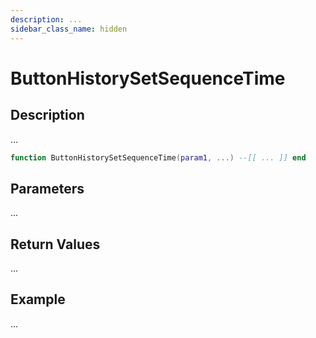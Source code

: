 ```yaml
---
description: ...
sidebar_class_name: hidden
---
```


# ButtonHistorySetSequenceTime

## Description

...

```lua
function ButtonHistorySetSequenceTime(param1, ...) --[[ ... ]] end
```

## Parameters

...

## Return Values

...

## Example

...

